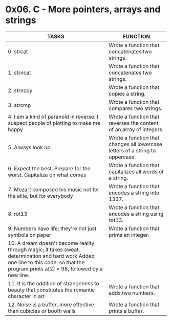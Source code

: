 # 0x06. C - More pointers, arrays and strings
| TASKS | FUNCTION |
| --- | --- |
| 0. strcat  | Wrote a function that concatenates two strings. |
| 1. strncat | Wrote a function that concatenates two strings. |
| 2. strncpy | Wrote a function that copies a string. |
| 3. strcmp | Wrote a function that compares two strings. |
| 4. I am a kind of paranoid in reverse. I suspect people of plotting to make me happy | Wrote a function that reverses the content of an array of integers. |
| 5. Always look up | Wrote a function that changes all lowercase letters of a string to uppercase. |
| 6. Expect the best. Prepare for the worst. Capitalize on what comes | Wrote a function that capitalizes all words of a string. |
| 7. Mozart composed his music not for the elite, but for everybody | Wrote a function that encodes a string into 1337. |
| 8. rot13 | Wrote a function that encodes a string using rot13. |
| 9. Numbers have life; they're not just symbols on paper | Wrote a function that prints an integer. |
| 10. A dream doesn't become reality through magic; it takes sweat, determination and hard work Added one line to this code, so that the program prints a[2] = 98, followed by a new line. |
| 11. It is the addition of strangeness to beauty that constitutes the romantic character in art | Wrote a function that adds two numbers. |
| 12. Noise is a buffer, more effective than cubicles or booth walls | Wrote a function that prints a buffer. |
